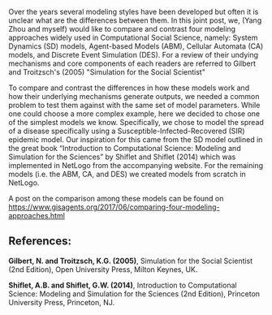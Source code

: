 Over the years several modeling styles have been developed but often it is unclear what are the differences between them. In this joint post, we, (Yang Zhou and myself) would like to compare and contrast four modeling approaches widely used in Computational Social Science, namely: System Dynamics (SD) models, Agent-based Models (ABM), Cellular Automata (CA) models, and Discrete Event Simulation (DES). For a review of their undying mechanisms and core components of each readers are referred to Gilbert and Troitzsch's (2005) "Simulation for the Social Scientist"

To compare and contrast the differences in how these models work and how their underlying mechanisms generate outputs, we needed a common problem to test them against with the same set of model parameters. While one could choose a more complex example, here we decided to chose one of the simplest models we know. Specifically, we chose to model the spread of a disease specifically using a Susceptible-Infected-Recovered (SIR) epidemic model. Our inspiration for this came from the SD model outlined in the great book “Introduction to Computational Science: Modeling and Simulation for the Sciences” by Shiflet and Shiflet (2014) which was implemented in NetLogo from the accompanying website. For the remaining models (i.e. the ABM, CA, and DES) we created models from scratch in NetLogo. 

A post on the comparison among these models can be found on <https://www.gisagents.org/2017/06/comparing-four-modeling-approaches.html>


## References: 

**Gilbert, N. and Troitzsch, K.G. (2005)**, Simulation for the Social Scientist (2nd Edition), Open University Press, Milton Keynes, UK.

**Shiflet, A.B. and Shiflet, G.W. (2014)**, Introduction to Computational Science: Modeling and Simulation for the Sciences (2nd Edition), Princeton University Press, Princeton, NJ.
